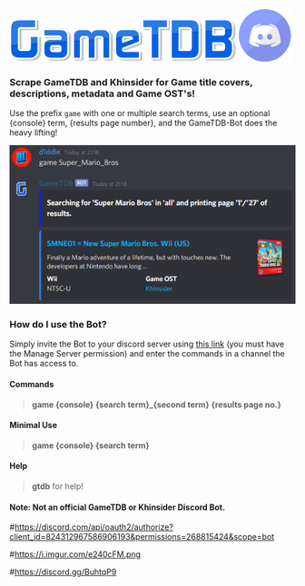 ![# GameTDB](https://github.com/d1ddle/GameTDB-Bot/blob/main/img/GameTDB-400-1.png?raw=true)
![# -Bot](https://raw.githubusercontent.com/d1ddle/GameTDB-Bot/main/img/discord.png?raw=true)

### Scrape GameTDB and Khinsider for Game title covers, descriptions, metadata and Game OST's!

Use the prefix `game` with one or multiple search terms, use an optional {console} term, {results page number}, and the GameTDB-Bot does the heavy lifting!

![# Screenshot](https://github.com/d1ddle/GameTDB-Bot/blob/main/img/gtdb%20-screenshot.png?raw=true)

### How do I use the Bot?
Simply invite the Bot to your discord server using [this link](https://discord.com/api/oauth2/authorize?client_id=824312967586906193&permissions=268815424&scope=bot) (you must have the Manage Server permission) and enter the commands in a channel the Bot has access to.


#### Commands
> **game {console} {search term}_{second term} {results page no.}**


#### Minimal Use
> **game {console} {search term}**


#### Help
> **gtdb** for help!

#### Note: Not an official GameTDB or Khinsider Discord Bot. 



#https://discord.com/api/oauth2/authorize?client_id=824312967586906193&permissions=268815424&scope=bot

#https://i.imgur.com/e240cFM.png

#https://discord.gg/BuhtqP9
